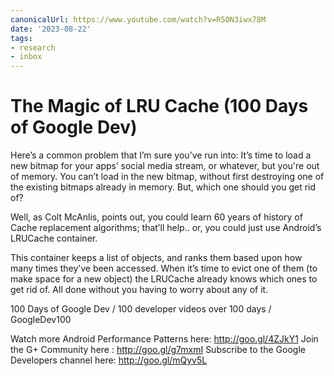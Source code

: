 ```yaml
---
canonicalUrl: https://www.youtube.com/watch?v=R5ON3iwx78M
date: '2023-08-22'
tags:
- research
- inbox
---
```


# The Magic of LRU Cache (100 Days of Google Dev)

Here’s a common problem that I’m sure you’ve run into: It’s time to load a new bitmap for your apps’ social media stream, or whatever, but you're out of memory.  You can’t load in the new bitmap, without first destroying one of the existing bitmaps already in memory. But, which one should you get rid of?

Well, as Colt McAnlis, points out, you could learn 60 years of history of Cache replacement algorithms; that’ll help.. or, you could just use Android’s LRUCache container.

This container keeps a list of objects, and ranks them based upon how many times they’ve been accessed. When it’s time to evict one of them (to make space for a new object) the LRUCache already knows which ones to get rid of. All done without you having to worry about any of it.

100 Days of Google Dev / 100 developer videos over 100 days / GoogleDev100

Watch more Android Performance Patterns here: http://goo.gl/4ZJkY1
Join the G+ Community here : http://goo.gl/g7mxmI
Subscribe to the Google Developers channel here: http://goo.gl/mQyv5L